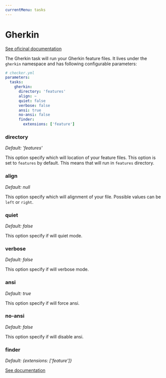 ```yaml
---
currentMenu: tasks
---
```


# Gherkin

[See oficinal documentation](https://github.com/malukenho/kawaii-gherkin)

The Gherkin task will run your Gherkin feature files.
It lives under the `gherkin` namespace and has following configurable parameters:

```yaml
# checker.yml
parameters:
  tasks:
    gherkin:
      directory: 'features'
      align: ~
      quiet: false
      verbose: false
      ansi: true
      no-ansi: false
      finder:
        extensions: ['feature']
```

### directory

*Default: 'features'*

This option specify which will location of your feature files.
This option is set to `features` by default.
This means that will run in `features` directory.

### align

*Default: null*

This option specify which will alignment of your file.
Possible values can be `left` or `right`.

### quiet

*Default: false*

This option specify if will quiet mode.

### verbose

*Default: false*

This option specify if will verbose mode.

### ansi

*Default: true*

This option specify if will force ansi.

### no-ansi

*Default: false*

This option specify if will disable ansi.

### finder

*Default: {extensions: ['feature']}*

[See documentation](../tasks.md#finder)
